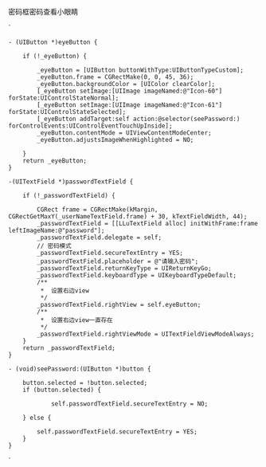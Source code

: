 密码框密码查看小眼睛

	
`
		
	- (UIButton *)eyeButton {
    
	    if (!_eyeButton) {
        
	        _eyeButton = [UIButton buttonWithType:UIButtonTypeCustom];
	        _eyeButton.frame = CGRectMake(0, 0, 45, 36);
	        _eyeButton.backgroundColor = [UIColor clearColor];
	        [_eyeButton setImage:[UIImage imageNamed:@"Icon-60"] forState:UIControlStateNormal];
	        [_eyeButton setImage:[UIImage imageNamed:@"Icon-61"] forState:UIControlStateSelected];
	        [_eyeButton addTarget:self action:@selector(seePassword:) forControlEvents:UIControlEventTouchUpInside];
	        _eyeButton.contentMode = UIViewContentModeCenter;
	        _eyeButton.adjustsImageWhenHighlighted = NO;
	
	    }
	    return _eyeButton;
	}

	-(UITextField *)passwordTextField {
    
	    if (!_passwordTextField) {
	        
	        CGRect frame = CGRectMake(kMargin, CGRectGetMaxY(_userNameTextField.frame) + 30, kTextFieldWidth, 44);
	        _passwordTextField = [[LLuTextField alloc] initWithFrame:frame leftImageName:@"password"];
	        _passwordTextField.delegate = self;
	        // 密码模式
	        _passwordTextField.secureTextEntry = YES;
	        _passwordTextField.placeholder = @"请输入密码";
	        _passwordTextField.returnKeyType = UIReturnKeyGo;
	        _passwordTextField.keyboardType = UIKeyboardTypeDefault;
	        /**
	         *  设置右边view
	         */
	        _passwordTextField.rightView = self.eyeButton;
	        /**
	         *  设置右边view一直存在
	         */
	        _passwordTextField.rightViewMode = UITextFieldViewModeAlways;
	    }
	    return _passwordTextField;
	}

	- (void)seePassword:(UIButton *)button {
    
	    button.selected = !button.selected;
	    if (button.selected) {
	            
	            self.passwordTextField.secureTextEntry = NO;
	        
	    } else {
	        
	        self.passwordTextField.secureTextEntry = YES;
	    }
	}
`